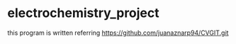# electrochemistry_project
this program is written referring https://github.com/juanaznarp94/CVGIT.git
